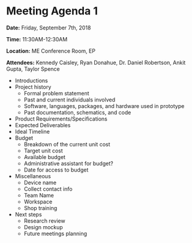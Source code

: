 # Meeting Agenda 1

**Date:** Friday, September 7th, 2018

**Time:** 11:30AM-12:30AM

**Location:** ME Conference Room, EP

**Attendees:** Kennedy Caisley, Ryan Donahue, Dr. Daniel Robertson, Ankit Gupta, Taylor Spence

* Introductions
* Project history
  * Formal problem statement
  * Past and current individuals involved
  * Software, languages, packages, and hardware used in prototype
  * Past documentation, schematics, and code
* Product Requirements/Specifications
* Expected Deliverables
* Ideal Timeline
* Budget
  * Breakdown of the current unit cost
  * Target unit cost
  * Available budget
  * Administrative assistant for budget?
  * Date for access to budget
* Miscellaneous
  * Device name
  * Collect contact info
  * Team Name
  * Workspace
  * Shop training
* Next steps
  * Research review
  * Design mockup
  * Future meetings planning
